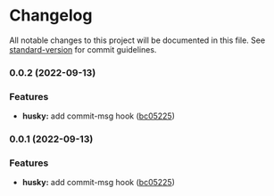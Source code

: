 # Changelog

All notable changes to this project will be documented in this file. See [standard-version](https://github.com/conventional-changelog/standard-version) for commit guidelines.

### 0.0.2 (2022-09-13)

### Features

- **husky:** add commit-msg hook ([bc05225](https://github.com/seookun/test-conventional-commits/commit/bc0522507f28680c22d6e528067fe66de508cd5e))

### 0.0.1 (2022-09-13)

### Features

- **husky:** add commit-msg hook ([bc05225](https://github.com/seookun/test-conventional-commits/commit/bc0522507f28680c22d6e528067fe66de508cd5e))
